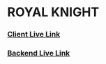 # ROYAL KNIGHT
### [Client Live Link](https://bike-store-4sz8.vercel.app/)

### [Backend Live Link](https://bike-store-backend-puce.vercel.app/)


